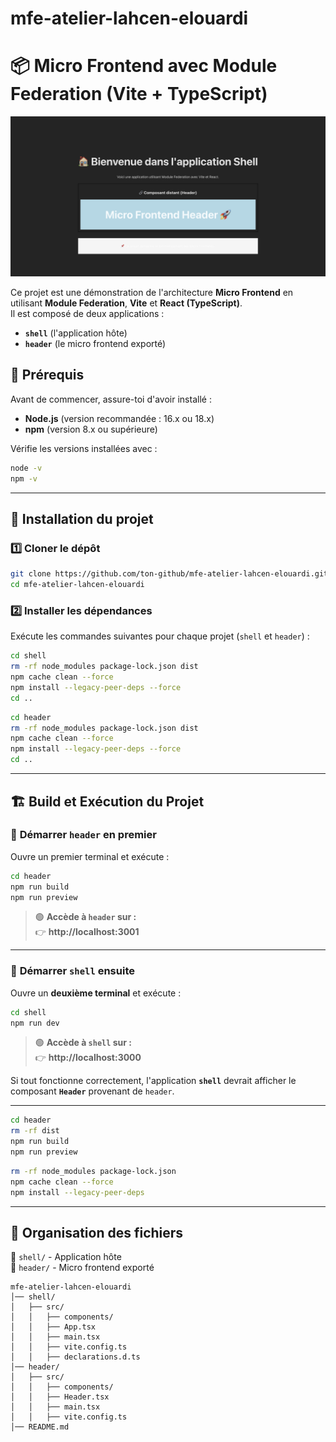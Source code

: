 # mfe-atelier-lahcen-elouardi
# 📦 Micro Frontend avec Module Federation (Vite + TypeScript)
![Nom de l'image](image.png)

Ce projet est une démonstration de l'architecture **Micro Frontend** en utilisant **Module Federation**, **Vite** et **React (TypeScript)**.  
Il est composé de deux applications :  

- **`shell`** (l'application hôte)  
- **`header`** (le micro frontend exporté)  

## 📌 Prérequis  

Avant de commencer, assure-toi d'avoir installé :  

- **Node.js** (version recommandée : 16.x ou 18.x)  
- **npm** (version 8.x ou supérieure)  

Vérifie les versions installées avec :  

```bash
node -v
npm -v
```

---  

## 🚀 Installation du projet  

### 1️⃣ **Cloner le dépôt**
```bash
git clone https://github.com/ton-github/mfe-atelier-lahcen-elouardi.git
cd mfe-atelier-lahcen-elouardi
```

### 2️⃣ **Installer les dépendances**
Exécute les commandes suivantes pour chaque projet (`shell` et `header`) :

```bash
cd shell
rm -rf node_modules package-lock.json dist
npm cache clean --force
npm install --legacy-peer-deps --force
cd ..
```

```bash
cd header
rm -rf node_modules package-lock.json dist
npm cache clean --force
npm install --legacy-peer-deps --force
cd ..
```

---  

## 🏗️ **Build et Exécution du Projet**

### 📌 **Démarrer `header` en premier**
Ouvre un premier terminal et exécute :  

```bash
cd header
npm run build
npm run preview
```

> 🟢 **Accède à `header` sur :**  
> 👉 **http://localhost:3001**  

---  

### 📌 **Démarrer `shell` ensuite**
Ouvre un **deuxième terminal** et exécute :  

```bash
cd shell
npm run dev 
```

> 🟢 **Accède à `shell` sur :**  
> 👉 **http://localhost:3000**  

Si tout fonctionne correctement, l'application **`shell`** devrait afficher le composant **`Header`** provenant de `header`.

---  


```bash
cd header
rm -rf dist
npm run build
npm run preview
```


```bash
rm -rf node_modules package-lock.json
npm cache clean --force
npm install --legacy-peer-deps
```

---  

## 📝 **Organisation des fichiers**

📂 `shell/` - Application hôte  
📂 `header/` - Micro frontend exporté  

```
mfe-atelier-lahcen-elouardi
│── shell/
│   ├── src/
│   │   ├── components/
│   │   ├── App.tsx
│   │   ├── main.tsx
│   │   ├── vite.config.ts
│   │   ├── declarations.d.ts
│── header/
│   ├── src/
│   │   ├── components/
│   │   ├── Header.tsx
│   │   ├── main.tsx
│   │   ├── vite.config.ts
│── README.md
```
